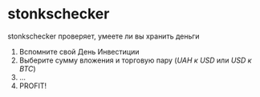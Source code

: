 # stonkschecker
stonkschecker проверяет, умеете ли вы хранить деньги

1. Вспомните свой День Инвестиции
2. Выберите сумму вложения и торговую пару (_UAH к USD_ или _USD к BTC_)
3. ...
4. PROFIT!